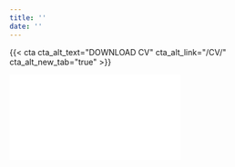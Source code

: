 ```yaml
---
title: ''
date: ''
---
```

<!---NOTE: This site uses GoatCounter, an open-source, not-for-profit web analytics platform that does not track personal data or use any cookies. GoatCounter is a donation-supported and privacy-friendly alternative to Google Analytics or Matomo, intended for noncommercial or small-business websites. More information on the philosophy and mechanics of GoatCounter can be found here (<< https://www.goatcounter.com/why >>), and an open-source repository for the platform can be found here (<< https://github.com/arp242/goatcounter >>). --->

{{< cta cta_alt_text="DOWNLOAD CV" cta_alt_link="/CV/" cta_alt_new_tab="true" >}}

<html>
<iframe id="Davis Daumler's CV" src="/uploads/Daumler_CV.pdf" frameborder="0"></iframe>
</html>
